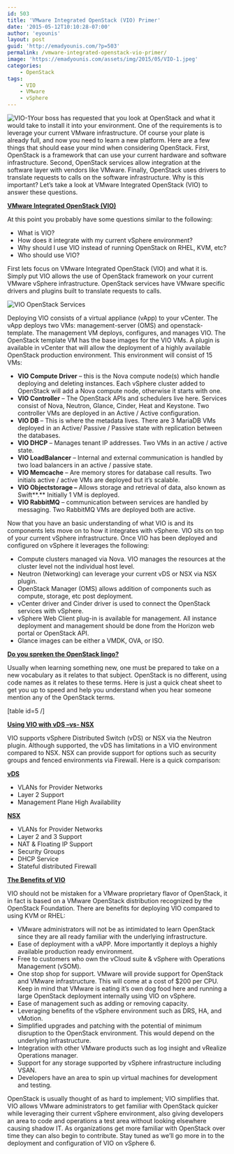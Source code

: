 ```yaml
---
id: 503
title: 'VMware Integrated OpenStack (VIO) Primer'
date: '2015-05-12T10:10:28-07:00'
author: 'eyounis'
layout: post
guid: 'http://emadyounis.com/?p=503'
permalink: /vmware-integrated-openstack-vio-primer/
image: 'https://emadyounis.com/assets/img/2015/05/VIO-1.jpeg'
categories:
    - OpenStack
tags:
    - VIO
    - VMware
    - vSphere
---
```


![VIO-1](https://emadyounis.com/assets/img/2015/05/VIO-1.jpeg?resize=300%2C76)Your boss has requested that you look at OpenStack and what it would take to install it into your environment. One of the requirements is to leverage your current VMware infrastructure. Of course your plate is already full, and now you need to learn a new platform. Here are a few things that should ease your mind when considering OpenStack. First, OpenStack is a framework that can use your current hardware and software infrastructure. Second, OpenStack services allow integration at the software layer with vendors like VMware. Finally, OpenStack uses drivers to translate requests to calls on the software infrastructure. Why is this important? Let’s take a look at VMware Integrated OpenStack (VIO) to answer these questions.

<span style="text-decoration: underline;">**VMware Integrated OpenStack (VIO)**</span>

At this point you probably have some questions similar to the following:

- What is VIO?
- How does it integrate with my current vSphere environment?
- Why should I use VIO instead of running OpenStack on RHEL, KVM, etc?
- Who should use VIO?

First lets focus on VMware Integrated OpenStack (VIO) and what it is. Simply put VIO allows the use of OpenStack framework on your current VMware vSphere infrastructure. OpenStack services have VMware specific drivers and plugins built to translate requests to calls.

![VIO OpenStack Services](https://emadyounis.com/assets/img/2015/05/VIO-OpenStack-Services.jpg?resize=644%2C387)

Deploying VIO consists of a virtual appliance (vApp) to your vCenter. The vApp deploys two VMs: management-server (OMS) and openstack-template. The management VM deploys, configures, and manages VIO. The OpenStack template VM has the base images for the VIO VMs. A plugin is available in vCenter that will allow the deployment of a highly available OpenStack production environment. This environment will consist of 15 VMs:

- **VIO Compute Driver** – this is the Nova compute node(s) which handle deploying and deleting instances. Each vSphere cluster added to OpenStack will add a Nova compute node, otherwise it starts with one.
- **VIO Controller** – The OpenStack APIs and schedulers live here. Services consist of Nova, Neutron, Glance, Cinder, Heat and Keystone. Two controller VMs are deployed in an Active / Active configuration.
- **VIO DB** – This is where the metadata lives. There are 3 MariaDB VMs deployed in an Active/ Passive / Passive state with replication between the databases.
- **VIO DHCP** – Manages tenant IP addresses. Two VMs in an active / active state.
- **VIO LoadBalancer** – Internal and external communication is handled by two load balancers in an active / passive state.
- **VIO Memcache** – Are memory stores for database call results. Two initials active / active VMs are deployed but it’s scalable.
- **VIO Objectstorage –** Allows storage and retrieval of data, also known as Swift**.** Initially 1 VM is deployed.
- **VIO RabbitMQ** – communication between services are handled by messaging. Two RabbitMQ VMs are deployed both are active.

Now that you have an basic understanding of what VIO is and its components lets move on to how it integrates with vSphere. VIO sits on top of your current vSphere infrastructure. Once VIO has been deployed and configured on vSphere it leverages the following:

- Compute clusters managed via Nova. VIO manages the resources at the cluster level not the individual host level.
- Neutron (Networking) can leverage your current vDS or NSX via NSX plugin.
- OpenStack Manager (OMS) allows addition of components such as compute, storage, etc post deployment.
- vCenter driver and Cinder driver is used to connect the OpenStack services with vSphere.
- vSphere Web Client plug-in is available for management. All instance deployment and management should be done from the Horizon web portal or OpenStack API.
- Glance images can be either a VMDK, OVA, or ISO.

<span style="text-decoration: underline;">**Do you spreken the OpenStack lingo?**</span>

Usually when learning something new, one must be prepared to take on a new vocabulary as it relates to that subject. OpenStack is no different, using code names as it relates to these terms. Here is just a quick cheat sheet to get you up to speed and help you understand when you hear someone mention any of the OpenStack terms.

\[table id=5 /\]

**<span style="text-decoration: underline;">Using VIO with vDS –vs- NSX</span>**

VIO supports vSphere Distributed Switch (vDS) or NSX via the Neutron plugin. Although supported, the vDS has limitations in a VIO environment compared to NSX. NSX can provide support for options such as security groups and fenced environments via Firewall. Here is a quick comparison:

<span style="text-decoration: underline;">**vDS**</span>

- VLANs for Provider Networks
- Layer 2 Support
- Management Plane High Availability

<span style="text-decoration: underline;">**NSX**</span>

- VLANs for Provider Networks
- Layer 2 and 3 Support
- NAT &amp; Floating IP Support
- Security Groups
- DHCP Service
- Stateful distributed Firewall

<span style="text-decoration: underline;">**The Benefits of VIO**</span>

VIO should not be mistaken for a VMware proprietary flavor of OpenStack, it in fact is based on a VMware OpenStack distribution recognized by the OpenStack Foundation. There are benefits for deploying VIO compared to using KVM or RHEL:

- VMware administrators will not be as intimidated to learn OpenStack since they are all ready familiar with the underlying infrastructure.
- Ease of deployment with a vAPP. More importantly it deploys a highly available production ready environment.
- Free to customers who own the vCloud suite &amp; vSphere with Operations Management (vSOM).
- One stop shop for support. VMware will provide support for OpenStack and VMware infrastructure. This will come at a cost of $200 per CPU. Keep in mind that VMware is eating it’s own dog food here and running a large OpenStack deployment internally using VIO on vSphere.
- Ease of management such as adding or removing capacity.
- Leveraging benefits of the vSphere environment such as DRS, HA, and vMotion.
- Simplified upgrades and patching with the potential of minimum disruption to the OpenStack environment. This would depend on the underlying infrastructure.
- Integration with other VMware products such as log insight and vRealize Operations manager.
- Support for any storage supported by vSphere infrastructure including VSAN.
- Developers have an area to spin up virtual machines for development and testing.

OpenStack is usually thought of as hard to implement; VIO simplifies that. VIO allows VMware administrators to get familiar with OpenStack quicker while leveraging their current vSphere environment, also giving developers an area to code and operations a test area without looking elsewhere causing shadow IT. As organizations get more familiar with OpenStack over time they can also begin to contribute. Stay tuned as we’ll go more in to the deployment and configuration of VIO on vSphere 6.
